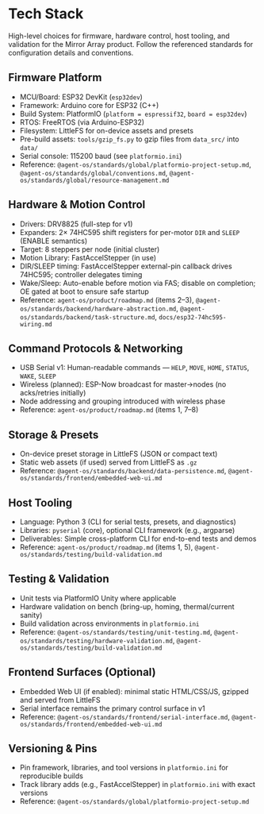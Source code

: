 # Tech Stack

High-level choices for firmware, hardware control, host tooling, and validation for the Mirror Array product. Follow the referenced standards for configuration details and conventions.

## Firmware Platform
- MCU/Board: ESP32 DevKit (`esp32dev`)
- Framework: Arduino core for ESP32 (C++)
- Build System: PlatformIO (`platform = espressif32`, `board = esp32dev`)
- RTOS: FreeRTOS (via Arduino-ESP32)
- Filesystem: LittleFS for on-device assets and presets
- Pre-build assets: `tools/gzip_fs.py` to gzip files from `data_src/` into `data/`
- Serial console: 115200 baud (see `platformio.ini`)
- Reference: `@agent-os/standards/global/platformio-project-setup.md`, `@agent-os/standards/global/conventions.md`, `@agent-os/standards/global/resource-management.md`

## Hardware & Motion Control
- Drivers: DRV8825 (full-step for v1)
- Expanders: 2× 74HC595 shift registers for per-motor `DIR` and `SLEEP` (ENABLE semantics)
- Target: 8 steppers per node (initial cluster)
- Motion Library: FastAccelStepper (in use)
- DIR/SLEEP timing: FastAccelStepper external-pin callback drives 74HC595; controller delegates timing
- Wake/Sleep: Auto-enable before motion via FAS; disable on completion; OE gated at boot to ensure safe startup
- Reference: `agent-os/product/roadmap.md` (items 2–3), `@agent-os/standards/backend/hardware-abstraction.md`, `@agent-os/standards/backend/task-structure.md`, `docs/esp32-74hc595-wiring.md`

## Command Protocols & Networking
- USB Serial v1: Human-readable commands — `HELP`, `MOVE`, `HOME`, `STATUS`, `WAKE`, `SLEEP`
- Wireless (planned): ESP-Now broadcast for master→nodes (no acks/retries initially)
- Node addressing and grouping introduced with wireless phase
- Reference: `agent-os/product/roadmap.md` (items 1, 7–8)

## Storage & Presets
- On-device preset storage in LittleFS (JSON or compact text)
- Static web assets (if used) served from LittleFS as `.gz`
- Reference: `@agent-os/standards/backend/data-persistence.md`, `@agent-os/standards/frontend/embedded-web-ui.md`

## Host Tooling
- Language: Python 3 (CLI for serial tests, presets, and diagnostics)
- Libraries: `pyserial` (core), optional CLI framework (e.g., argparse)
- Deliverables: Simple cross-platform CLI for end-to-end tests and demos
- Reference: `agent-os/product/roadmap.md` (items 1, 5), `@agent-os/standards/testing/build-validation.md`

## Testing & Validation
- Unit tests via PlatformIO Unity where applicable
- Hardware validation on bench (bring-up, homing, thermal/current sanity)
- Build validation across environments in `platformio.ini`
- Reference: `@agent-os/standards/testing/unit-testing.md`, `@agent-os/standards/testing/hardware-validation.md`, `@agent-os/standards/testing/build-validation.md`

## Frontend Surfaces (Optional)
- Embedded Web UI (if enabled): minimal static HTML/CSS/JS, gzipped and served from LittleFS
- Serial interface remains the primary control surface in v1
- Reference: `@agent-os/standards/frontend/serial-interface.md`, `@agent-os/standards/frontend/embedded-web-ui.md`

## Versioning & Pins
- Pin framework, libraries, and tool versions in `platformio.ini` for reproducible builds
- Track library adds (e.g., FastAccelStepper) in `platformio.ini` with exact versions
- Reference: `@agent-os/standards/global/platformio-project-setup.md`
